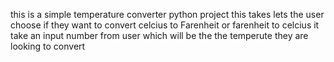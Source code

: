 this is a simple temperature converter python project
this takes lets the user choose if they want to convert
celcius to Farenheit or farenheit to celcius
it take an input number from user which will be the 
the temperute they are looking to convert
